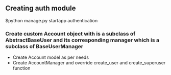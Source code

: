 ## Creating auth module

$python manage.py startapp authentication

### Create custom Account object with is a subclass of AbstractBaseUser and its corresponding manager which is a subclass of BaseUserManager

- Create Account model as per needs
- Create AccountManager and override create_user and create_superuser function
